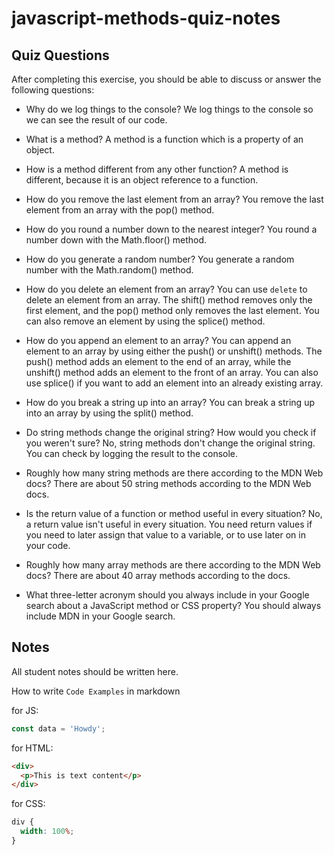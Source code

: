# javascript-methods-quiz-notes

## Quiz Questions

After completing this exercise, you should be able to discuss or answer the following questions:

- Why do we log things to the console?
  We log things to the console so we can see the result of our code.

- What is a method?
  A method is a function which is a property of an object.

- How is a method different from any other function?
  A method is different, because it is an object reference to a function.

- How do you remove the last element from an array?
  You remove the last element from an array with the pop() method.

- How do you round a number down to the nearest integer?
  You round a number down with the Math.floor() method.

- How do you generate a random number?
  You generate a random number with the Math.random() method.

- How do you delete an element from an array?
  You can use `delete` to delete an element from an array. The shift() method removes only the first element, and the pop() method only removes the last element. You can also remove an element by using the splice() method.

- How do you append an element to an array?
  You can append an element to an array by using either the push() or unshift() methods. The push() method adds an element to the end of an array, while the unshift() method adds an element to the front of an array. You can also use splice() if you want to add an element into an already existing array.

- How do you break a string up into an array?
  You can break a string up into an array by using the split() method.

- Do string methods change the original string? How would you check if you weren't sure?
  No, string methods don't change the original string. You can check by logging the result to the console.

- Roughly how many string methods are there according to the MDN Web docs?
  There are about 50 string methods according to the MDN Web docs.

- Is the return value of a function or method useful in every situation?
  No, a return value isn't useful in every situation. You need return values if you need to later assign that value to a variable, or to use later on in your code.

- Roughly how many array methods are there according to the MDN Web docs?
  There are about 40 array methods according to the docs.

- What three-letter acronym should you always include in your Google search about a JavaScript method or CSS property?
  You should always include MDN in your Google search.

## Notes

All student notes should be written here.

How to write `Code Examples` in markdown

for JS:

```javascript
const data = 'Howdy';
```

for HTML:

```html
<div>
  <p>This is text content</p>
</div>
```

for CSS:

```css
div {
  width: 100%;
}
```
